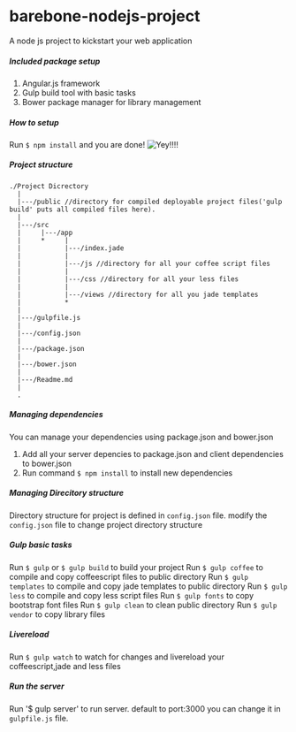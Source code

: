 # barebone-nodejs-project
A node js project to kickstart your web application


##### Included package setup

1. Angular.js framework
2. Gulp build tool with basic tasks
3. Bower package manager for library management

##### How to setup

Run `$ npm install` and you are done! ![Yey!!!!](https://upload.wikimedia.org/wikipedia/commons/thumb/f/fb/718smiley.svg/30px-718smiley.svg.png)

##### Project structure

```
./Project Dicrectory
  |
  |---/public //directory for compiled deployable project files('gulp build' puts all compiled files here).  
  |
  |---/src
  |     |---/app
  |     *     |
  |           |---/index.jade
  |           |
  |           |---/js //directory for all your coffee script files
  |           |
  |           |---/css //directory for all your less files 
  |           |
  |           |---/views //directory for all you jade templates
  |           *
  |
  |---/gulpfile.js
  |
  |---/config.json
  |
  |---/package.json
  |
  |---/bower.json
  |
  |---/Readme.md
  |
  .
```

##### Managing dependencies

You can manage your dependencies using package.json and bower.json

1.  Add all your server depencies to package.json and client dependencies to bower.json
2.  Run command `$ npm install` to install new dependencies

##### Managing Direcitory structure

Directory structure for project is defined in `config.json` file.
modify the `config.json` file to change project directory structure


##### Gulp basic tasks

Run `$ gulp`  or `$ gulp build` to build your project
Run `$ gulp coffee` to compile and copy coffeescript files to public directory 
Run `$ gulp templates` to compile and copy jade templates to public directory 
Run `$ gulp less` to compile and copy less script files 
Run `$ gulp fonts` to copy bootstrap font files 
Run `$ gulp clean` to clean public directory 
Run `$ gulp vendor` to copy library files 

##### Livereload

Run `$ gulp watch` to watch for changes and livereload your coffeescript,jade and less files


##### Run the server

Run '$ gulp server' to run server. default to port:3000 you can change it in `gulpfile.js` file.
